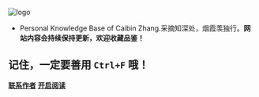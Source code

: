 
![logo](https://cdn.jsdelivr.net/gh/cz6900/img/image/%E6%9C%AA%E6%A0%87%E9%A2%98-1.png)


- Personal Knowledge Base of Caibin Zhang.采摘知深处，烟霞羡独行。**网站内容会持续保持更新，欢迎收藏品鉴！**

## 记住，一定要善用 `Ctrl+F` 哦！

[**联系作者**](https://github.com/cz6900/knowledge)
[**开启阅读**](README.md)